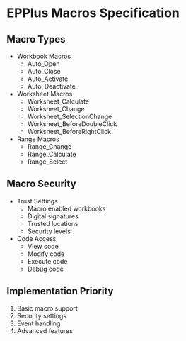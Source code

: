 # EPPlus Macros Specification

## Macro Types
- Workbook Macros
  - Auto_Open
  - Auto_Close
  - Auto_Activate
  - Auto_Deactivate
- Worksheet Macros
  - Worksheet_Calculate
  - Worksheet_Change
  - Worksheet_SelectionChange
  - Worksheet_BeforeDoubleClick
  - Worksheet_BeforeRightClick
- Range Macros
  - Range_Change
  - Range_Calculate
  - Range_Select

## Macro Security
- Trust Settings
  - Macro enabled workbooks
  - Digital signatures
  - Trusted locations
  - Security levels
- Code Access
  - View code
  - Modify code
  - Execute code
  - Debug code

## Implementation Priority
1. Basic macro support
2. Security settings
3. Event handling
4. Advanced features